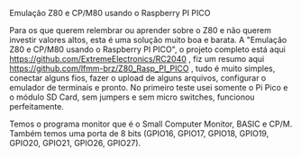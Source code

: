 Emulação Z80 e CP/M80 usando o Raspberry PI PICO

Para os que querem relembrar ou aprender sobre o Z80 e não querem investir valores altos, esta é uma solução muito boa e barata.
A "Emulação Z80 e CP/M80 usando o Raspberry PI PICO", o projeto completo está aqui https://github.com/ExtremeElectronics/RC2040 ,
fiz um resumo aqui https://github.com/lfmm-brz/Z80_Rasp_PI_PICO , tudo é muito simples, conectar alguns fios, fazer o upload de alguns arquivos, configurar o emulador de terminais e pronto.
No primeiro teste usei somente o Pi Pico e o módulo SD Card, sem jumpers e sem micro switches, funcionou perfeitamente.

Temos o programa monitor que é o Small Computer Monitor, BASIC e CP/M. Também temos uma porta de 8 bits (GPIO16, GPIO17, GPIO18, GPIO19, GPIO20, GPIO21, GPIO26, GPIO27).
